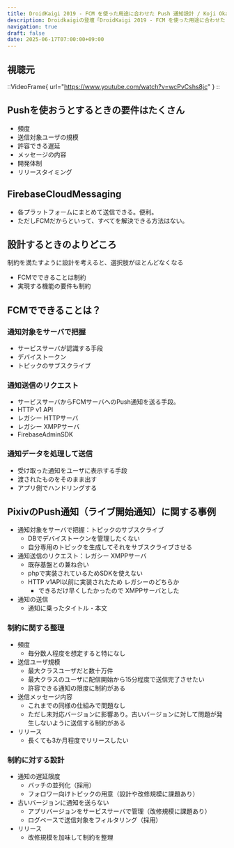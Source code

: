 ```yaml
---
title: DroidKaigi 2019 - FCM を使った用途に合わせた Push 通知設計 / Koji Okada [JA] を視聴した
description: Droidkaigiの登壇「DroidKaigi 2019 - FCM を使った用途に合わせた Push 通知設計 / Koji Okada [JA]」の視聴備忘録です。
navigation: true
draft: false
date: 2025-06-17T07:00:00+09:00
---
```


## 視聴元

::VideoFrame{ url="https://www.youtube.com/watch?v=wcPvCshs8jc" }
::


## Pushを使おうとするときの要件はたくさん
- 頻度
- 送信対象ユーザの規模
- 許容できる遅延
- メッセージの内容
- 開発体制
- リリースタイミング

## FirebaseCloudMessaging
- 各プラットフォームにまとめて送信できる。便利。
- ただしFCMだからといって、すべてを解決できる方法はない。

## 設計するときのよりどころ
制約を満たすように設計を考えると、選択肢がほとんどなくなる
- FCMでできることは制約
- 実現する機能の要件も制約

## FCMでできることは？

### 通知対象をサーバで把握
- サービスサーバが認識する手段
- デバイストークン
- トピックのサブスクライブ

### 通知送信のリクエスト
- サービスサーバからFCMサーバへのPush通知を送る手段。
- HTTP v1 API
- レガシー HTTPサーバ
- レガシー XMPPサーバ
- FirebaseAdminSDK

### 通知データを処理して送信
- 受け取った通知をユーザに表示する手段
- 渡されたものをそのまま出す
- アプリ側でハンドリングする

## PixivのPush通知（ライブ開始通知）に関する事例
- 通知対象をサーバで把握：トピックのサブスクライブ
    - DBでデバイストークンを管理したくない
    - 自分専用のトピックを生成してそれをサブスクライブさせる
- 通知送信のリクエスト：レガシー XMPPサーバ
    - 既存基盤との兼ね合い
    - phpで実装されているためSDKを使えない
    - HTTP v1API以前に実装されたため レガシーのどちらか
        - できるだけ早くしたかったので XMPPサーバとした
- 通知の送信
    - 通知に乗ったタイトル・本文

### 制約に関する整理
- 頻度
    - 毎分数人程度を想定すると特になし
- 送信ユーザ規模
    - 最大クラスユーザだと数十万件
    - 最大クラスのユーザに配信開始から15分程度で送信完了させたい
    - 許容できる通知の限度に制約がある
- 送信メッセージ内容
    - これまでの同様の仕組みで問題なし
    - ただし未対応バージョンに影響あり。古いバージョンに対して問題が発生しないように送信する制約がある
- リリース
    - 長くても3か月程度でリリースしたい

### 制約に対する設計
- 通知の遅延限度
    - バッチの並列化（採用）
    - フォロワー向けトピックの用意（設計や改修規模に課題あり）
- 古いバージョンに通知を送らない
    - アプリバージョンをサービスサーバで管理（改修規模に課題あり）
    - ログベースで送信対象をフィルタリング（採用）
- リリース
    - 改修規模を加味して制約を整理